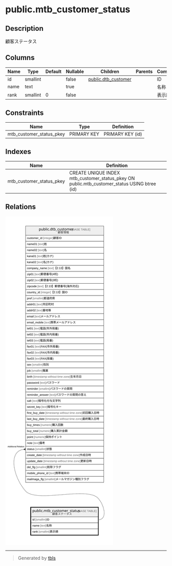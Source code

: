 # public.mtb_customer_status

## Description

顧客ステータス

## Columns

| Name | Type | Default | Nullable | Children | Parents | Comment |
| ---- | ---- | ------- | -------- | -------- | ------- | ------- |
| id | smallint |  | false | [public.dtb_customer](public.dtb_customer.md) |  | ID |
| name | text |  | true |  |  | 名称 |
| rank | smallint | 0 | false |  |  | 表示順 |

## Constraints

| Name | Type | Definition |
| ---- | ---- | ---------- |
| mtb_customer_status_pkey | PRIMARY KEY | PRIMARY KEY (id) |

## Indexes

| Name | Definition |
| ---- | ---------- |
| mtb_customer_status_pkey | CREATE UNIQUE INDEX mtb_customer_status_pkey ON public.mtb_customer_status USING btree (id) |

## Relations

![er](public.mtb_customer_status.svg)

---

> Generated by [tbls](https://github.com/k1LoW/tbls)
